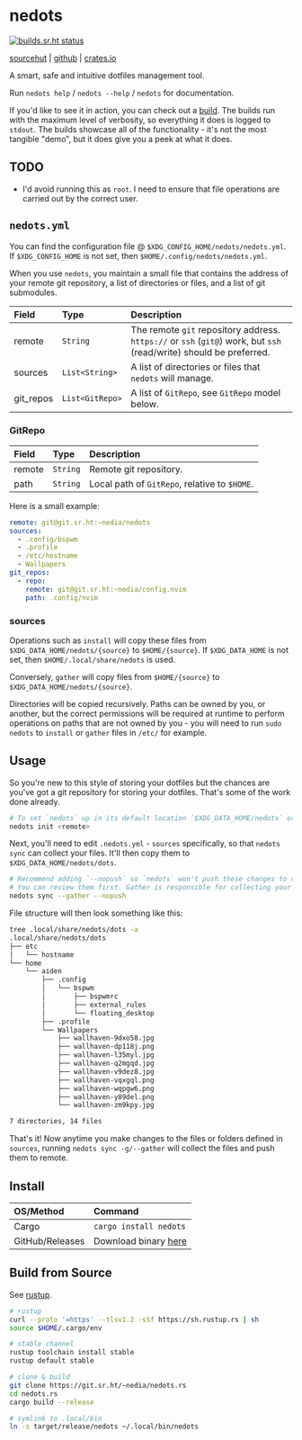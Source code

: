 # nedots

[![builds.sr.ht status](https://builds.sr.ht/~nedia.svg)](https://builds.sr.ht/~nedia?)

[sourcehut](https://git.sr.ht/~nedia/nedots.rs) | [github](https://github.com/aidenlangley/nedots.rs) | [crates.io](https://crates.io/crates/nedots)

A smart, safe and intuitive dotfiles management tool.

Run `nedots help` / `nedots --help` / `nedots` for documentation.

If you'd like to see it in action, you can check out a [build](https://builds.sr.ht/~nedia/job/916855).
The builds run with the maximum level of verbosity, so everything it does is
logged to `stdout`. The builds showcase all of the functionality - it's not the
most tangible "demo", but it does give you a peek at what it does.

## TODO

- I'd avoid running this as `root`. I need to ensure that file operations are
  carried out by the correct user.

## `nedots.yml`

You can find the configuration file @ `$XDG_CONFIG_HOME/nedots/nedots.yml`. If
`$XDG_CONFIG_HOME` is not set, then `$HOME/.config/nedots/nedots.yml`.

When you use `nedots`, you maintain a small file that contains the address of your
remote git repository, a list of directories or files, and a list of git submodules.

| Field     | Type            | Description                                                                                                         |
| :-------- | :-------------- | :------------------------------------------------------------------------------------------------------------------ |
| remote    | `String`        | The remote `git` repository address. `https://` or `ssh` (`git@`) work, but `ssh` (read/write) should be preferred. |
| sources   | `List<String>`  | A list of directories or files that `nedots` will manage.                                                           |
| git_repos | `List<GitRepo>` | A list of `GitRepo`, see `GitRepo` model below.                                                                     |

### GitRepo

| Field  | Type     | Description                                   |
| :----- | :------- | :-------------------------------------------- |
| remote | `String` | Remote git repository.                        |
| path   | `String` | Local path of `GitRepo`, relative to `$HOME`. |

Here is a small example:

```yml
remote: git@git.sr.ht:~nedia/nedots
sources:
  - .config/bspwm
  - .profile
  - /etc/hostname
  - Wallpapers
git_repos:
  - repo:
    remote: git@git.sr.ht:~nedia/config.nvim
    path: .config/nvim
```

### sources

Operations such as `install` will copy these files from `$XDG_DATA_HOME/nedots/{source}`
to `$HOME/{source}`. If `$XDG_DATA_HOME` is not set, then `$HOME/.local/share/nedots`
is used.

Conversely, `gather` will copy files from `$HOME/{source}` to `$XDG_DATA_HOME/nedots/{source}`.

Directories will be copied recursively. Paths can be owned by you, or another, but the correct
permissions will be required at runtime to perform operations on paths that are not owned by
you - you will need to run `sudo nedots` to `install` or `gather` files in `/etc/` for example.

## Usage

So you're new to this style of storing your dotfiles but the chances are you've
got a git repository for storing your dotfiles. That's some of the work done already.

```sh
# To set `nedots` up in its default location `$XDG_DATA_HOME/nedots` or `$HOME/.local/share/nedots`.
nedots init <remote>
```

Next, you'll need to edit `.nedots.yml` - `sources` specifically, so that `nedots sync`
can collect your files. It'll then copy them to `$XDG_DATA_HOME/nedots/dots`.

```sh
# Recommend adding `--nopush` so `nedots` won't push these changes to remote.
# You can review them first. Gather is responsible for collecting your files.
nedots sync --gather --nopush
```

File structure will then look something like this:

```sh
tree .local/share/nedots/dots -a
.local/share/nedots/dots
├── etc
│   └── hostname
└── home
    └── aiden
        ├── .config
        │   └── bspwm
        │       ├── bspwmrc
        │       ├── external_rules
        │       └── floating_desktop
        ├── .profile
        └── Wallpapers
            ├── wallhaven-9dxo58.jpg
            ├── wallhaven-dp118j.png
            ├── wallhaven-l35myl.jpg
            ├── wallhaven-q2mgqd.jpg
            ├── wallhaven-v9dez8.jpg
            ├── wallhaven-vqxgql.png
            ├── wallhaven-wqpgw6.png
            ├── wallhaven-y89del.png
            └── wallhaven-zm9kpy.jpg

7 directories, 14 files

```

That's it! Now anytime you make changes to the files or folders defined in
`sources`, running `nedots sync -g/--gather` will collect the files and push
them to remote.

## Install

| OS/Method       | Command                                                                    |
| :-------------- | :------------------------------------------------------------------------- |
| Cargo           | `cargo install nedots`                                                     |
| GitHub/Releases | Download binary [here](https://github.com/aidenlangley/nedots.rs/releases) |

<!-- | Arch      | `yay -S nedots`        | -->

## Build from Source

See [rustup](https://rustup.rs/).

```sh
# rustup
curl --proto '=https' --tlsv1.2 -sSf https://sh.rustup.rs | sh
source $HOME/.cargo/env

# stable channel
rustup toolchain install stable
rustup default stable

# clone & build
git clone https://git.sr.ht/~nedia/nedots.rs
cd nedots.rs
cargo build --release

# symlink to .local/bin
ln -s target/release/nedots ~/.local/bin/nedots
```
